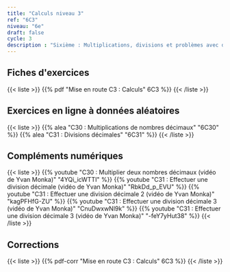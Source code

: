 ```yaml
---
title: "Calculs niveau 3"
ref: "6C3"
niveau: "6e"
draft: false
cycle: 3
description : "Sixième : Multiplications, divisions et problèmes avec des nombres décimaux"
---
```


<h2 class="ui horizontal divider header">Fiches d'exercices</h2>


{{< liste >}}
	{{% pdf "Mise en route C3 : Calculs" 6C3 %}}
{{< /liste >}}

<div class="ui hidden divider"></div>
<div class="ui hidden divider"></div>

<h2 class="ui horizontal divider header">Exercices en ligne à données aléatoires</h2>

{{< liste >}}
	{{% alea "C30 : Multiplications de nombres décimaux" "6C30" %}}
	{{% alea "C31 : Divisions décimales" "6C31" %}}
{{< /liste >}}

<div class="ui hidden divider"></div>
<div class="ui hidden divider"></div>

<h2 class="ui horizontal divider header">Compléments numériques</h2>

{{< liste >}}
	{{% youtube "C30 : Multiplier deux nombres décimaux (vidéo de Yvan Monka)" "4YQi_icWTTI" %}}
	{{% youtube "C31 : Effectuer une division décimale (vidéo de Yvan Monka)" "RbkDd_p_EVU" %}}
	{{% youtube "C31 : Effectuer une division décimale 2 (vidéo de Yvan Monka)" "kagPFHfG-ZU" %}}
	{{% youtube "C31 : Effectuer une division décimale 3 (vidéo de Yvan Monka)" "CnuDwxwNl9k" %}}
	{{% youtube "C31 : Effectuer une division décimale 3 (vidéo de Yvan Monka)" "-feY7yHut38" %}}
{{< /liste >}}


<div class="ui hidden divider"></div>
<div class="ui hidden divider"></div>

<h2 class="ui horizontal divider header">Corrections</h2>


{{< liste >}}
	{{% pdf-corr "Mise en route C3 : Calculs" 6C3 %}}
{{< /liste >}}


